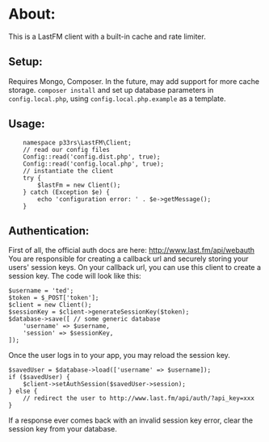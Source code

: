 # About:
This is a LastFM client with a built-in cache and rate limiter.

## Setup:
Requires Mongo, Composer. In the future, may add support for more cache storage.
`composer install` and set up database parameters in `config.local.php`, using `config.local.php.example` as a template.

## Usage:
```
    namespace p33rs\LastFM\Client;
    // read our config files
    Config::read('config.dist.php', true);
    Config::read('config.local.php', true);
    // instantiate the client
    try {
        $lastFm = new Client();
    } catch (Exception $e) {
        echo 'configuration error: ' . $e->getMessage();
    }
```

## Authentication:
First of all, the official auth docs are here: http://www.last.fm/api/webauth
You are responsible for creating a callback url and securely storing your users' session keys.
On your callback url, you can use this client to create a session key. The code will look like this:
```
$username = 'ted';
$token = $_POST['token'];
$client = new Client();
$sessionKey = $client->generateSessionKey($token);
$database->save([ // some generic database
    'username' => $username,
    'session' => $sessionKey,
]);
```
Once the user logs in to your app, you may reload the session key.
```
$savedUser = $database->load(['username' => $username]);
if ($savedUser) {
    $client->setAuthSession($savedUser->session);
} else {
    // redirect the user to http://www.last.fm/api/auth/?api_key=xxx
}
```
If a response ever comes back with an invalid session key error, clear the session key from your database.
